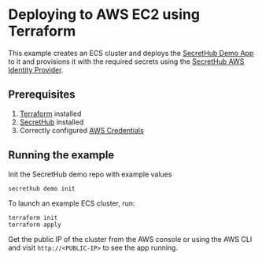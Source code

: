 # Deploying to AWS EC2 using Terraform
This example creates an ECS cluster and deploys the [SecretHub Demo App](https://secrethub.io/docs/start/getting-started/#consume) to it and provisions it with the required secrets using the [SecretHub AWS Identity Provider](https://secrethub.io/docs/reference/aws/).

## Prerequisites
1. [Terraform](https://www.terraform.io/downloads.html) installed
2. [SecretHub](https://secrethub.io/docs/start/getting-started/#install) installed
3. Correctly configured [AWS Credentials](https://www.terraform.io/docs/providers/aws/index.html#authentication)

## Running the example

Init the SecretHub demo repo with example values
```
secrethub demo init
```

To launch an example ECS cluster, run:
```
terraform init
terraform apply
```

Get the public IP of the cluster from the AWS console or using the AWS CLI and visit `http://<PUBLIC-IP>` to see the app running.
